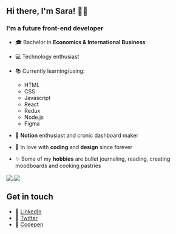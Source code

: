 ## Hi there, I'm Sara! 👋🏼

### I'm a future front-end developer

-   🎓 Bachelor in **Economics & International Business**
-   💻 Technology enthusiast
-   📚 Currently learning/using:

    -   HTML
    -   CSS
    -   Javascript
    -   React
    -   Redux
    -   Node.js
    -   Figma

-   💖 **Notion** enthusiast and cronic dashboard maker
-   🌻 In love with **coding** and **design** since forever
-   ✨ Some of my **hobbies** are bullet journaling, reading, creating moodboards and cooking pastries

<a href="https://github.com/saramansori/github-readme-stats">
  <img align="center" src="https://github-readme-stats.vercel.app/api/pin/?username=saramansori=github-readme-stats" />
</a>
<a href="https://github.com/saramansori/convoychat">
  <img align="center" src="https://github-readme-stats.vercel.app/api/pin/?username=saramansori&repo=convoychat" />
</a>

## Get in touch

-   🔗 [LinkedIn](https://linkedin.com/in/saramansori)
-   🔗 [Twitter](https://twitter.com/saralovelace_)
-   🔗 [Codepen](https://codepen.io/saramansori)

<!--
**SaraMansori/SaraMansori** is a ✨ _special_  repository because its `README.md` (this file) appears on your GitHub profile.
